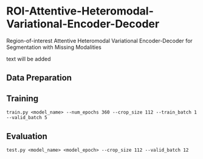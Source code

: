 # ROI-Attentive-Heteromodal-Variational-Encoder-Decoder
Region-of-interest Attentive Heteromodal Variational Encoder-Decoder for Segmentation with Missing Modalities

text will be added

## Data Preparation

## Training
```
train.py <model_name> --num_epochs 360 --crop_size 112 --train_batch 1 --valid_batch 5
```
## Evaluation
```
test.py <model_name> <model_epoch> --crop_size 112 --valid_batch 12
```
